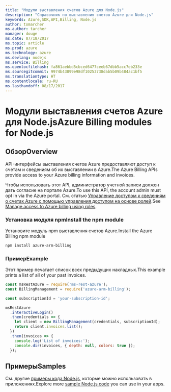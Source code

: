 ```yaml
---
title: "Модули выставления счетов Azure для Node.js"
description: "Справочник по выставления счетов Azure для Node.js"
keywords: Azure,SDK,API,Billing, Node.js
author: tomarcher
ms.author: tarcher
manager: douge
ms.date: 07/18/2017
ms.topic: article
ms.prod: azure
ms.technology: azure
ms.devlang: nodejs
ms.service: Billing
ms.openlocfilehash: fa861aebbd5cbced6477ceeb67dbb5acc7eb233e
ms.sourcegitcommit: 9974b43899e98df10253738dab5b09b484ac1bf5
ms.translationtype: HT
ms.contentlocale: ru-RU
ms.lasthandoff: 08/17/2017
---
```

# <a name="azure-billing-modules-for-nodejs"></a><span data-ttu-id="f1597-104">Модули выставления счетов Azure для Node.js</span><span class="sxs-lookup"><span data-stu-id="f1597-104">Azure Billing modules for Node.js</span></span>

## <a name="overview"></a><span data-ttu-id="f1597-105">Обзор</span><span class="sxs-lookup"><span data-stu-id="f1597-105">Overview</span></span>
<span data-ttu-id="f1597-106">API-интерфейсы выставления счетов Azure предоставляют доступ к счетам и сведениям об их выставлении в Azure.</span><span class="sxs-lookup"><span data-stu-id="f1597-106">The Azure Billing APIs provide access to your Azure billing information and invoices.</span></span>

<span data-ttu-id="f1597-107">Чтобы использовать этот API, администратор учетной записи должен дать согласие на портале Azure.</span><span class="sxs-lookup"><span data-stu-id="f1597-107">To use this API, the account admin must opt in via the Azure portal.</span></span> <span data-ttu-id="f1597-108">См. статью [Управление доступом к сведениям о счетах Azure с помощью управления доступом на основе ролей](https://docs.microsoft.com/azure/billing/billing-manage-access).</span><span class="sxs-lookup"><span data-stu-id="f1597-108">See [Manage access to Azure billing using roles](https://docs.microsoft.com/azure/billing/billing-manage-access).</span></span>

### <a name="install-the-npm-module"></a><span data-ttu-id="f1597-109">Установка модуля npm</span><span class="sxs-lookup"><span data-stu-id="f1597-109">Install the npm module</span></span> 

<span data-ttu-id="f1597-110">Установите модуль npm выставления счетов Azure.</span><span class="sxs-lookup"><span data-stu-id="f1597-110">Install the Azure Billing npm module</span></span> 

```bash
npm install azure-arm-billing
```
### <a name="example"></a><span data-ttu-id="f1597-111">Пример</span><span class="sxs-lookup"><span data-stu-id="f1597-111">Example</span></span> 
 
<span data-ttu-id="f1597-112">Этот пример печатает список всех предыдущих накладных.</span><span class="sxs-lookup"><span data-stu-id="f1597-112">This example prints a list of all of your past invoices.</span></span>
 
```javascript 
const msRestAzure = require('ms-rest-azure');
const BillingManagement = require('azure-arm-billing');

const subscriptionId = 'your-subscription-id';

msRestAzure
  .interactiveLogin()
  .then(credentials => {
    let client = new BillingManagement(credentials, subscriptionId);
    return client.invoices.list();
  })
  .then(invoices => {
    console.log('List of invoices:');
    console.dir(invoices, { depth: null, colors: true });
  });
``` 


## <a name="samples"></a><span data-ttu-id="f1597-113">Примеры</span><span class="sxs-lookup"><span data-stu-id="f1597-113">Samples</span></span>

<span data-ttu-id="f1597-114">См. другие [примеры кода Node.js](https://azure.microsoft.com/resources/samples/?platform=nodejs), которые можно использовать в приложениях.</span><span class="sxs-lookup"><span data-stu-id="f1597-114">Explore more [sample Node.js code](https://azure.microsoft.com/resources/samples/?platform=nodejs) you can use in your apps.</span></span>
